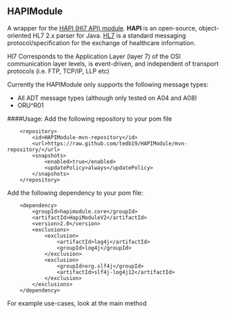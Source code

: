 ## HAPIModule
A wrapper for the [HAPI (Hl7 API) module](http://hl7api.sourceforge.net/). **HAPI** is an open-source, object-oriented HL7 2.x parser for Java.
[HL7]( http://hl7.org ) is a standard messaging protocol/specification for the exchange of healthcare information.

Hl7 Corresponds to the Application Layer (layer 7) of the OSI communication layer levels, is event-driven, and independent of transport protocols 
(i.e. FTP, TCP/IP, LLP etc)

Currently the HAPIModule only supports the following message types:
- All ADT message types (although only tested on A04 and A08)
- ORU^R01

####Usage:
Add the following repository to your pom file


        <repository>
            <id>HAPIModule-mvn-repository</id>
            <url>https://raw.github.com/tedb19/HAPIModule/mvn-repository/</url>
            <snapshots>
                <enabled>true</enabled>
                <updatePolicy>always</updatePolicy>
            </snapshots>
        </repository>
        

Add the following dependency to your pom file:


        <dependency>
            <groupId>hapimodule.core</groupId>
            <artifactId>HapiModuleV2</artifactId>
            <version>2.0</version>
            <exclusions>
                <exclusion>
                    <artifactId>log4j</artifactId>
                    <groupId>log4j</groupId>
                </exclusion>
                <exclusion>
                    <groupId>org.slf4j</groupId>
                    <artifactId>slf4j-log4j12</artifactId>
                </exclusion>
            </exclusions>
        </dependency>
        

For example use-cases, look at the main method
